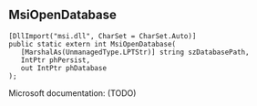 ## MsiOpenDatabase

```
[DllImport("msi.dll", CharSet = CharSet.Auto)]
public static extern int MsiOpenDatabase(
   [MarshalAs(UnmanagedType.LPTStr)] string szDatabasePath,
   IntPtr phPersist,
   out IntPtr phDatabase
);
```

Microsoft documentation: (TODO)
